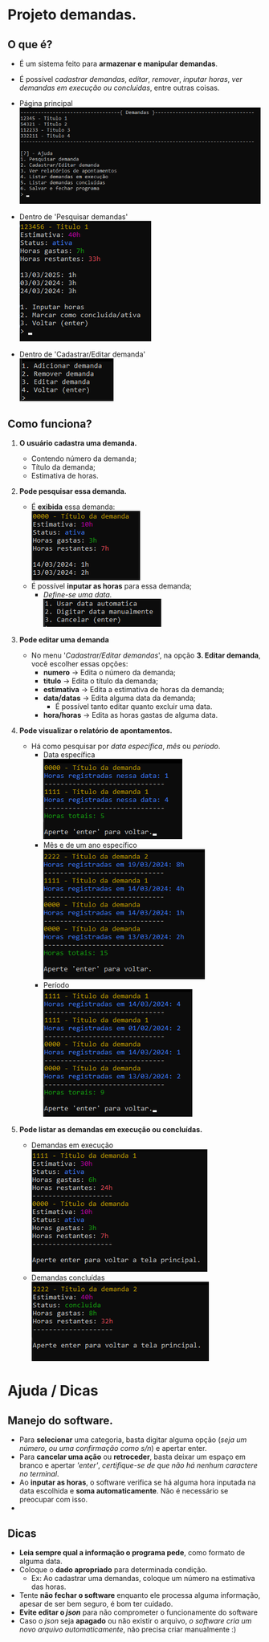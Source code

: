 # Projeto demandas.

## O que é?

  - É um sistema feito para **armazenar e manipular demandas**.
  - É possível _cadastrar demandas_, _editar_, _remover_, _inputar horas_, _ver demandas em execução ou concluidas_, entre outras coisas.

   - Página principal <br>![Pagina inicial](/imgs/PaginaPrincipal.png)
  - Dentro de 'Pesquisar demandas'<br>![Input Horas](/imgs/InputHoras.png)
  - Dentro de 'Cadastrar/Editar demanda'<br>![Crud Demandas](/imgs/CRUDdemandas.png)

## Como funciona?

  1. **O usuário cadastra uma demanda.**
      - Contendo número da demanda;
      - Título da demanda;
      - Estimativa de horas.
  2. **Pode pesquisar essa demanda.**
      - É **exibida** essa demanda:
            <br>![EstruturaDemanda](/imgs/VerDetalhes.png)
      - É possível **inputar as horas** para essa demanda;
          - *Define-se uma data.*
          <br>![Data](/imgs/DeifinirData.png)
      
  3. **Pode editar uma demanda** 
      - No menu '*Cadastrar/Editar demandas*', na opção **3. Editar demanda**, você escolher essas opções:
        - **numero** -> Edita o número da demanda;
        - **titulo** -> Edita o título da demanda;
        - **estimativa** -> Edita a estimativa de horas da demanda;
        - **data/datas** -> Edita alguma data da demanda;
            - É possível tanto editar quanto excluir uma data.
        - **hora/horas** -> Edita as horas gastas de alguma data.
  4. **Pode visualizar o relatório de apontamentos.**
      - Há como pesquisar por *data específica*, *mês* ou *período*.
          - Data específica <br> ![Data especifica](/imgs/DemandasDiaEspecifico.png)
          - Mês e de um ano específico <br> ![Mes](/imgs/DemandaMesEspecifico.png)
          - Período <br> ![Periodo](/imgs/DemandaPeriodo.png)
  5. **Pode listar as demandas em execução ou concluídas.**
        - Demandas em execução <br> ![execucao](/imgs/DemandasAtivas.png)
        - Demandas concluídas <br> ![concluidas](/imgs/DemandasConcluidas.png)

# Ajuda / Dicas

## Manejo do software.
  
  - Para **selecionar** uma categoria, basta digitar alguma opção (*seja um número, ou uma confirmação como s/n*) e apertar enter.
  - Para **cancelar uma ação** ou **retroceder**, basta deixar um espaço em branco e apertar *'enter'*, *certifique-se de que não há nenhum caractere no terminal*.
  - Ao **inputar as horas**, o software verifica se há alguma hora inputada na data escolhida e **soma automaticamente**. Não é necessário se preocupar com isso.
  - 
## Dicas
  - **Leia sempre qual a informação o programa pede**, como formato de alguma data.
  - Coloque o **dado apropriado** para determinada condição.
      - Ex: Ao cadastrar uma demandas, coloque um número na estimativa das horas.
  - Tente **não fechar o software** enquanto ele processa alguma informação, apesar de ser bem seguro, é bom ter cuidado.
  - **Evite editar o _json_** para não comprometer o funcionamente do software
  - Caso o _json_ seja **apagado** ou não existir o arquivo, _o software cria um novo arquivo automaticamente_, não precisa criar manualmente :)
